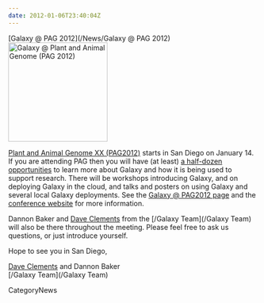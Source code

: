 ```yaml
---
date: 2012-01-06T23:40:04Z
---
```

<div class='newsItemHeader'>[Galaxy @ PAG 2012](/News/Galaxy @ PAG 2012)</div>

<div class='right'><a href='/Events/PAG2012'><img src='/Events/PAG2012/PAG2012.png' alt='Galaxy @ Plant and Animal Genome (PAG 2012)' width="200" /></a></div>

[Plant and Animal Genome XX (PAG2012)](/Events/PAG2012) starts in San Diego on January 14.  If you are attending PAG then you will have (at least) [a half-dozen opportunities](/Events/PAG2012) to learn more about Galaxy and how it is being used to support research.  There will be workshops introducing Galaxy, and on deploying Galaxy in the cloud, and talks and posters on using Galaxy and several local Galaxy deployments.  See the [Galaxy @ PAG2012 page](/Events/PAG2012) and the [conference website](http://www.intlpag.org/) for more information.

Dannon Baker and [Dave Clements](/DaveClements) from the [/Galaxy Team](/Galaxy Team) will also be there throughout the meeting.  Please feel free to ask us questions, or just introduce yourself.

Hope to see you in San Diego,

[Dave Clements](../../DaveClements) and Dannon Baker<br />
[/Galaxy Team](/Galaxy Team)


CategoryNews
